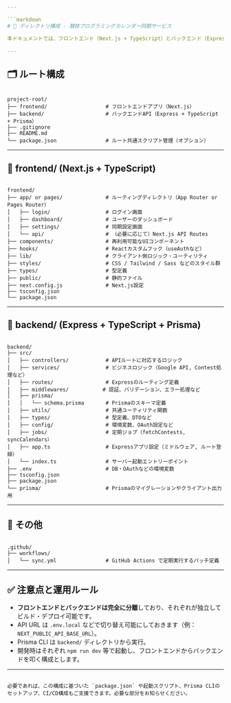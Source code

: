```yaml
---

```markdown
# 📁 ディレクトリ構成 - 競技プログラミングカレンダー同期サービス

本ドキュメントでは、フロントエンド（Next.js + TypeScript）とバックエンド（Express + TypeScript + Prisma）を統合したプロジェクトのディレクトリ構成を示します。

---
```


## 🗂️ ルート構成

```

project-root/
├── frontend/                   # フロントエンドアプリ（Next.js）
├── backend/                    # バックエンドAPI（Express + TypeScript + Prisma）
├── .gitignore
├── README.md
└── package.json                # ルート共通スクリプト管理（オプション）

```

---

## 🧩 frontend/ (Next.js + TypeScript)

```

frontend/
├── app/ or pages/              # ルーティングディレクトリ（App Router or Pages Router）
│   ├── login/                  # ログイン画面
│   ├── dashboard/              # ユーザーのダッシュボード
│   ├── settings/               # 同期設定画面
│   └── api/                    # （必要に応じて）Next.js API Routes
├── components/                 # 再利用可能なUIコンポーネント
├── hooks/                      # Reactカスタムフック（useAuthなど）
├── lib/                        # クライアント側ロジック・ユーティリティ
├── styles/                     # CSS / Tailwind / Sass などのスタイル群
├── types/                      # 型定義
├── public/                     # 静的ファイル
├── next.config.js              # Next.js設定
├── tsconfig.json
└── package.json

```

---

## 🧩 backend/ (Express + TypeScript + Prisma)

```

backend/
├── src/
│   ├── controllers/            # APIルートに対応するロジック
│   ├── services/               # ビジネスロジック（Google API, Contest処理など）
│   ├── routes/                 # Expressのルーティング定義
│   ├── middlewares/           # 認証、バリデーション、エラー処理など
│   ├── prisma/
│   │   └── schema.prisma       # Prismaのスキーマ定義
│   ├── utils/                  # 共通ユーティリティ関数
│   ├── types/                  # 型定義、DTOなど
│   ├── config/                 # 環境変数、OAuth設定など
│   ├── jobs/                   # 定期ジョブ（fetchContests, syncCalendars）
│   ├── app.ts                  # Expressアプリ設定（ミドルウェア, ルート登録）
│   └── index.ts                # サーバー起動エントリーポイント
├── .env                        # DB・OAuthなどの環境変数
├── tsconfig.json
├── package.json
└── prisma/                     # Prismaのマイグレーションやクライアント出力用

```

---

## 🔄 その他

```

.github/
├── workflows/
│   └── sync.yml                # GitHub Actions で定期実行するバッチ定義

```

---

## ✅ 注意点と運用ルール

- **フロントエンドとバックエンドは完全に分離**しており、それぞれが独立してビルド・デプロイ可能です。
- API URL は `.env.local` などで切り替え可能にしておきます（例：`NEXT_PUBLIC_API_BASE_URL`）。
- Prisma CLI は `backend/` ディレクトリから実行。
- 開発時はそれぞれ `npm run dev` 等で起動し、フロントエンドからバックエンドを叩く構成とします。

---

```

必要であれば、この構成に基づいた `package.json` や起動スクリプト、Prisma CLIのセットアップ、CI/CD構成もご支援できます。必要な部分をお知らせください。
